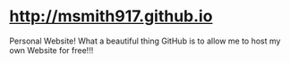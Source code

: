 # http://msmith917.github.io
Personal Website!
What a beautiful thing GitHub is to allow me to host my own Website
for free!!!

